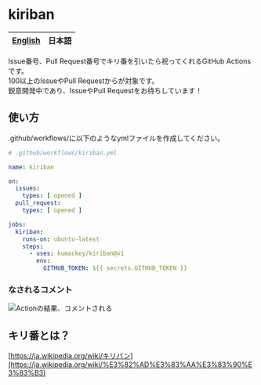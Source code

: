 # kiriban

| [English](/docs/en.md) | **日本語** |
|------------------------|---------|

Issue番号、Pull Request番号でキリ番を引いたら祝ってくれるGitHub Actionsです。<br>
100以上のIssueやPull Requestからが対象です。<br>
鋭意開発中であり、IssueやPull Requestをお待ちしています！

## 使い方

.github/workflows/に以下のようなymlファイルを作成してください。

```yml:.github/workflows/kiriban.yml
# .github/workflows/kiriban.yml

name: kiriban

on:
  issues:
    types: [ opened ]
  pull_request:
    types: [ opened ]

jobs:
  kiriban:
    runs-on: ubuntu-latest
    steps:
      - uses: kumackey/kiriban@v1
        env:
          GITHUB_TOKEN: ${{ secrets.GITHUB_TOKEN }}

```

### なされるコメント

![Actionの結果、コメントされる](/img/comment.png)

## キリ番とは？

[https://ja.wikipedia.org/wiki/キリバン](https://ja.wikipedia.org/wiki/%E3%82%AD%E3%83%AA%E3%83%90%E3%83%B3)
